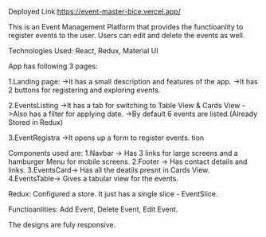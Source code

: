 Deployed Link:https://event-master-bice.vercel.app/

This is an Event Management Platform that provides the functioanlity to register events to the user. Users can edit and delete the events as well.

Technologies Used: React, Redux, Material UI

App has following 3 pages:

1.Landing page: ->It has a small description and features of the app.
->It has 2 buttons for registering and exploring events.

2.EventsListing ->It has a tab for switching to Table View & Cards View
->Also has a filter for applying date.
->By default 6 events are listed.(Already Stored in Redux)

3.EventRegistra ->It opens up a form to register events.
tion

Components used are:
1.Navbar -> Has 3 links for large screens and a hamburger Menu for mobile screens.
2.Footer -> Has contact details and links.
3.EventsCard-> Has all the deatils presnt in Cards View.
4.EventsTable-> Gives a tabular view for the events.

Redux:
Configured a store.
It just has a single slice - EventSlice.

Functioanlities: Add Event, Delete Event, Edit Event.

The designs are fuly responsive.
